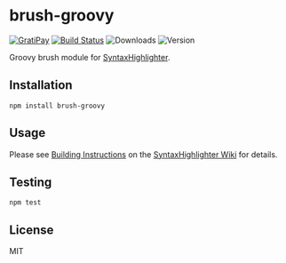 # brush-groovy

[![GratiPay](https://img.shields.io/gratipay/user/alexgorbatchev.svg)](https://gratipay.com/alexgorbatchev/)
[![Build Status](https://travis-ci.org/syntaxhighlighter/brush-groovy.svg)](https://travis-ci.org/syntaxhighlighter/brush-groovy)
![Downloads](https://img.shields.io/npm/dm/brush-groovy.svg)
![Version](https://img.shields.io/npm/v/brush-groovy.svg)

Groovy brush module for [SyntaxHighlighter](https://github.com/syntaxhighlighter/syntaxhighlighter).

## Installation

```
npm install brush-groovy
```

## Usage

Please see [Building Instructions](https://github.com/syntaxhighlighter/syntaxhighlighter/wiki/Building) on the [SyntaxHighlighter Wiki](https://github.com/syntaxhighlighter/syntaxhighlighter/wiki) for details.

## Testing

```
npm test
```

## License

MIT
